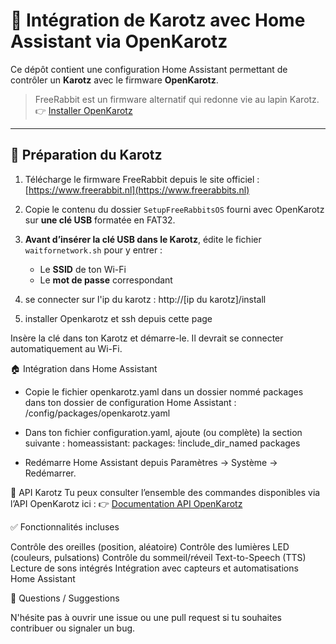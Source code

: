 # 🎉 Intégration de Karotz avec Home Assistant via OpenKarotz

Ce dépôt contient une configuration Home Assistant permettant de contrôler un **Karotz** avec le firmware **OpenKarotz**.

> FreeRabbit est un firmware alternatif qui redonne vie au lapin Karotz.  
> 👉 [Installer OpenKarotz](https://www.freerabbits.nl)

---

## 🔧 Préparation du Karotz

1. Télécharge le firmware FreeRabbit depuis le site officiel :  
[https://www.freerabbit.nl](https://www.freerabbits.nl)

2. Copie le contenu du dossier `SetupFreeRabbitsOS` fourni avec OpenKarotz sur **une clé USB** formatée en FAT32.

3. **Avant d’insérer la clé USB dans le Karotz**, édite le fichier `waitfornetwork.sh` pour y entrer :
   - Le **SSID** de ton Wi-Fi
   - Le **mot de passe** correspondant
  
4. se connecter sur l'ip du karotz : http://[ip du karotz]/install
5. installer Openkarotz et ssh depuis cette page

Insère la clé dans ton Karotz et démarre-le. Il devrait se connecter automatiquement au Wi-Fi.

🏠 Intégration dans Home Assistant

- Copie le fichier openkarotz.yaml dans un dossier nommé packages dans ton dossier de configuration Home Assistant :
/config/packages/openkarotz.yaml

- Dans ton fichier configuration.yaml, ajoute (ou complète) la section suivante :
homeassistant:
  packages: !include_dir_named packages
  
- Redémarre Home Assistant depuis Paramètres → Système → Redémarrer.

🧠 API Karotz
Tu peux consulter l’ensemble des commandes disponibles via l’API OpenKarotz ici :
👉 [Documentation API OpenKarotz](https://www.openkarotz.org/api/)

✅ Fonctionnalités incluses

Contrôle des oreilles (position, aléatoire)
Contrôle des lumières LED (couleurs, pulsations)
Contrôle du sommeil/réveil
Text-to-Speech (TTS)
Lecture de sons intégrés
Intégration avec capteurs et automatisations Home Assistant

💬 Questions / Suggestions

N'hésite pas à ouvrir une issue ou une pull request si tu souhaites contribuer ou signaler un bug.
